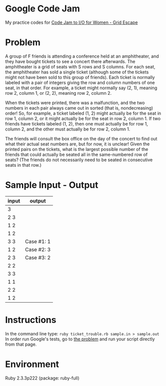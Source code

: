 # Google Code Jam
My practice codes for [Code Jam to I/O for Women - Grid Escape](https://codingcompetitions.withgoogle.com/codejamio/round/0000000000050ece/0000000000050df6)   

# Problem

 A group of F friends is attending a conference held at an amphitheater, and they have bought tickets to see a concert there afterwards. The amphitheater is a grid of seats with S rows and S columns. For each seat, the amphitheater has sold a single ticket (although some of the tickets might not have been sold to this group of friends). Each ticket is normally labeled with a pair of integers giving the row and column numbers of one seat, in that order. For example, a ticket might normally say (2, 1), meaning row 2, column 1, or (2, 2), meaning row 2, column 2.

When the tickets were printed, there was a malfunction, and the two numbers in each pair always came out in sorted (that is, nondecreasing) order! So, for example, a ticket labeled (1, 2) might actually be for the seat in row 1, column 2, or it might actually be for the seat in row 2, column 1. If two friends have tickets labeled (1, 2), then one must actually be for row 1, column 2, and the other must actually be for row 2, column 1.

The friends will consult the box office on the day of the concert to find out what their actual seat numbers are, but for now, it is unclear! Given the printed pairs on the tickets, what is the largest possible number of the friends that could actually be seated all in the same-numbered row of seats? (The friends do not necessarily need to be seated in consecutive seats in that row.) 

# Sample Input - Output

|   input  |    output  |  
|-----------------------|-----------
|3         |
|2 3       |
|1 2       |
|1 2       |
|3 3       |Case #1: 1
|1 2       |Case #2: 3
|2 3       |Case #3: 2
|2 2       |
|3 3       |
|1 1       |
|2 2       |
|1 2       |
               
 

# Instructions

In the command line type: `ruby ticket_trouble.rb sample.in > sample.out`
In order run Google's tests, go to [the problem](https://codingcompetitions.withgoogle.com/codejamio/round/0000000000050ece/0000000000050df6) and run your script directly from that page.

# Environment

Ruby 2.3.3p222 (package: ruby-full)
